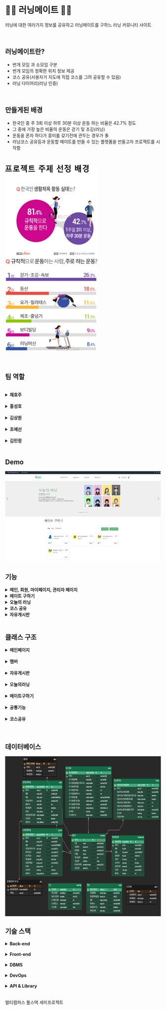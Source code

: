 # 🏃‍♂ 러닝메이트 🏃‍♀
러닝에 대한 여러가지 정보를 공유하고 러닝메이트를 구하느 러닝 커뮤니티 사이트

<br>

## 러닝메이트란?
- 번개 모임 과 소모임 구분
- 번개 모임의 정확한 위치 정보 제공
- 코스 공유(사용자가 지도에 직접 코스를 그려 공유할 수 있음)
- 러닝 다이어리(러닝 인증)

<br>
 
## 만들게된 배경
- 한국인 중 주 3회 이상 하루 30분 이상 운동 하는 비율은 42.7% 정도
- 그 중에 가장 높은 비율의 운동은 걷기 및 조깅(러닝)
- 운동을 혼자 하다가 흥미를 갖기전에 관두는 경우가 多
- 러닝코스 공유등과 운동할 메이트를 만들 수 있는 플랫폼을 만들고자 프로젝트를 시작함

<br>
 
<img src="images/image101.png" width="300" height="300"/>&nbsp;&nbsp;&nbsp;&nbsp;&nbsp;&nbsp;&nbsp;&nbsp;&nbsp;&nbsp;&nbsp;<img src="images/image100.png" width="300" height="300"/>

<br>

## 팀 역할

<br>

<details><summary> <b>채효주</b> </summary>

* 로그인, 회원가입 CRUD 구현
* 마이페이지 JSP 디자인 설계 및 구현
* 내가 쓴 글 보기
* 회원목록 조회 / 회원 강제 탈퇴
* 신고목록 조회 및 해당 게시물 삭

</details>
<br>

<details><summary> <b>홍성호</b> </summary>

* 러닝메이트 구하기 JSP 구성 설계 및 구현
* 번개, 소모임 게시물 CRUD
* 번개 참여 기능, 참여자 리스트 기능
* 게시물 검색 기능(게시물 종류, 제목등)
* CKEditor5로 게시물 구현
* KaKao Map API 사용: 현재 위치 정보, 지도로 보기 등 구현
 
</details>
<br>

<details><summary> <b>김상원</b> </summary>

* 메인페이지 JSP 디자인 설계 및 구현
* 최고의 러너 구현(오늘의 러닝) / 번개모임 미리보기
* 자유게시판 CRUD 페이징리스트 구현
* CKEditor5로 게시판 구현
* 게시글 검색 기능(제목, 작성자, 내용)
* 댓글 front 구성 설계 및 구현
 
</details>
<br>

<details><summary> <b>조예선</b> </summary>

* 나처럼 달려페이지 JSP 구성 설계 및 구현
* 게시물 CRUD 페이징 구현
* CKEditor5로 게시물 구현
* Mapbox API 사용하여 코스 그리기
* 전체 댓글 기능 CRUD
* 전체 좋아요, 신고 DB 설계 및 구현

</details>
<br>

<details><summary> <b>김민정</b> </summary>
 
* 오늘의 러닝 JSP 구성 설계 및 구현
* 오늘의 러닝 CRUD 페이징 구현
* 게시물 썸네일 기능 구현
* CKEditor5로 게시물 구현
* 게시물 썸네일 기능 구현

</details>
<br>
 
## Demo

<img src="images/Picture2.png"/>

<br>
 
## 기능
<details><summary> <b>메인, 회원, 마이페이지, 관리자 페이지</b> </summary>

<img src="images/image10.png"/>

</details>

<details><summary> <b>메이트 구하기</b> </summary>

<img src="images/image11.png"/>
 
</details>

<details><summary> <b>오늘의 러닝</b> </summary>

<img src="images/image13.png"/>

</details>

<details><summary> <b>코스 공유</b> </summary>



</details>

<details><summary> <b>자유게시판</b> </summary>

<img src="images/image15.png"/>
 
</details>

<br>

## 클래스 구조

<details><summary> <b>메인페이지</b> </summary>

<img src="images/Main.png" width="90%" height="90%"/>

</details>
<br>

<details><summary> <b>멤버</b> </summary>

<img src="images/Member.png" width="90%" height="90%"/>

</details>
<br>

<details><summary> <b>자유게시판</b> </summary>

<img src="images/FBboard.png" width="90%" height="90%"/>

</details>
<br>

<details><summary> <b>오늘의러닝</b> </summary>

<img src="images/Today.png" width="90%" height="90%"/>

</details>
<br>

<details><summary> <b>메이트구하기</b> </summary>

<img src="images/Mate.png" width="90%" height="90%"/>

</details>
<br>

<details><summary> <b>공통기능</b> </summary>

<img src="images/Sub.png" width="90%" height="90%"/>

</details>
<br>

<details><summary> <b>코스공유</b> </summary>

<img src="images/Route.png" width="90%" height="90%"/>

</details>
<br>

<br>

## 데이터베이스

<img src="images/Picture1.png" width="923" height="515"/>

<br>

## 기술 스택
<details><summary> <b>Back-end</b> </summary>

* JAVA SE-11
* Spring Boot
* Spring MVC

</details>
<br>

<details><summary> <b>Front-end</b> </summary>

* HTML5
* CSS
* JavaScript

</details>
<br>

<details><summary> <b>DBMS</b> </summary>

* MySQL

</details>
<br>

<details><summary> <b>DevOps</b> </summary>

* GitHub
* Naver Works
* oven.app
* ERDCloud
 
</details>
<br>

<details><summary> <b>API & Library</b> </summary>

* KaKao API - 지도
* Mapbox Geolocation API

</details>
<br>
<br>
멀티캠퍼스 풀스택 세미프로젝트 
